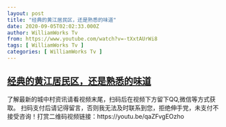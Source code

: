 ```yaml
---
layout: post
title: "经典的黄江居民区，还是熟悉的味道"
date: 2020-09-05T02:02:33.000Z
author: WilliamWorks Tv
from: https://www.youtube.com/watch?v=-tXxtAUrWi8
tags: [ WilliamWorks Tv ]
categories: [ WilliamWorks Tv ]
---
```

<!--1599271353000-->
[经典的黄江居民区，还是熟悉的味道](https://www.youtube.com/watch?v=-tXxtAUrWi8)
------

<div>
了解最新的城中村资讯请看视频末尾，扫码后在视频下方留下QQ,微信等方式获取。 扫码支付后请记得留言，否则我无法及时联系到您，拒绝伸手党，未支付不接受咨询！打赏二维码视频链接：https://youtu.be/qaZFvgEOzho
</div>

